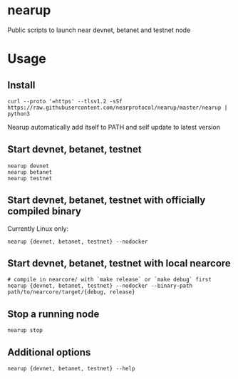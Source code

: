 # nearup
Public scripts to launch near devnet, betanet and testnet node

# Usage
## Install
```
curl --proto '=https' --tlsv1.2 -sSf https://raw.githubusercontent.com/nearprotocol/nearup/master/nearup | python3
```
Nearup automatically add itself to PATH and self update to latest version

## Start devnet, betanet, testnet
```
nearup devnet
nearup betanet
nearup testnet
```

## Start devnet, betanet, testnet with officially compiled binary
Currently Linux only:
```
nearup {devnet, betanet, testnet} --nodocker
```

## Start devnet, betanet, testnet with local nearcore
```
# compile in nearcore/ with `make release` or `make debug` first
nearup {devnet, betanet, testnet} --nodocker --binary-path path/to/nearcore/target/{debug, release}
```

## Stop a running node
```
nearup stop
```

## Additional options
```
nearup {devnet, betanet, testnet} --help
```